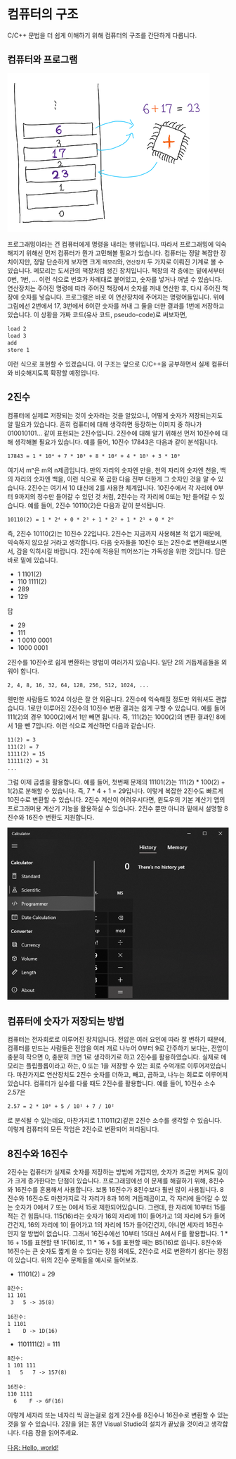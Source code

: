 # 컴퓨터의 구조

C/C++ 문법을 더 쉽게 이해하기 위해 컴퓨터의 구조를 간단하게 다룹니다.

## 컴퓨터와 프로그램

![메모리와 연산장치](img/1.png "메모리와 연산장치")

프로그래밍이라는 건 컴퓨터에게 명령을 내리는 행위입니다. 따라서 프로그래밍에 익숙해지기 위해선 먼저 컴퓨터가 뭔가 고민해볼 필요가 있습니다. 컴퓨터는 정말 복잡한 장치이지만, 정말 단순하게 보자면 크게 `메모리`와, `연산장치` 두 가지로 이뤄진 기계로 볼 수 있습니다. 메모리는 도서관의 책장처럼 생긴 장치입니다. 책장의 각 층에는 밑에서부터 0번, 1번, ... 이런 식으로 번호가 차례대로 붙어있고, 숫자를 넣거나 꺼낼 수 있습니다. 연산장치는 주어진 명령에 따라 주어진 책장에서 숫자를 꺼내 연산한 후, 다시 주어진 책장에 숫자를 넣습니다. 프로그램은 바로 이 연산장치에 주어지는 명령어들입니다. 위에 그림에선 2번에서 17, 3번에서 6이란 숫자를 꺼내 그 둘을 더한 결과를 1번에 저장하고 있습니다. 이 상황을 가짜 코드(유사 코드, pseudo-code)로 써보자면,
```
load 2
load 3
add
store 1
```
이런 식으로 표현할 수 있겠습니다.
이 구조는 앞으로 C/C++을 공부하면서 실제 컴퓨터와 비슷해지도록 확장할 예정입니다.

## 2진수

컴퓨터에 실제로 저장되는 것이 숫자라는 것을 알았으니, 어떻게 숫자가 저장되는지도 알 필요가 있습니다. 흔히 컴퓨터에 대해 생각하면 등장하는 이미지 중 하나가 010010101... 같이 표현되는 2진수입니다. 2진수에 대해 알기 위해선 먼저 10진수에 대해 생각해볼 필요가 있습니다. 예를 들어, 10진수 17843은 다음과 같이 분석됩니다.
```
17843 = 1 * 10⁴ + 7 * 10³ + 8 * 10² + 4 * 10¹ + 3 * 10⁰
```
여기서 mⁿ은 m의 n제곱입니다. 만의 자리의 숫자엔 만을, 천의 자리의 숫자엔 천을, 백의 자리의 숫자엔 백을, 이런 식으로 쭉 곱한 다음 전부 더한게 그 숫자인 것을 알 수 있습니다. 2진수는 여기서 10 대신에 2를 사용한 체계입니다. 10진수에서 각 자리에 0부터 9까지의 정수만 들어갈 수 있던 것 처럼, 2진수는 각 자리에 0또는 1만 들어갈 수 있습니다. 예를 들어, 2진수 10110(2)은 다음과 같이 분석됩니다.
```
10110(2) = 1 * 2⁴ + 0 * 2³ + 1 * 2² + 1 * 2¹ + 0 * 2⁰
```
즉, 2진수 10110(2)는 10진수 22입니다.
2진수는 지금까지 사용해본 적 없기 때문에, 익숙하지 않으실 거라고 생각합니다. 다음 숫자들을 10진수 또는 2진수로 변환해보시면서, 감을 익히시길 바랍니다. 2진수에 적용된 띄어쓰기는 가독성을 위한 것입니다. 답은 바로 밑에 있습니다.

* 1 1101(2)
* 110 1111(2)
* 289
* 129

답

* 29
* 111
* 1 0010 0001
* 1000 0001

2진수를 10진수로 쉽게 변환하는 방법이 여러가지 있습니다. 일단 2의 거듭제곱들을 외워야 합니다.
```
2, 4, 8, 16, 32, 64, 128, 256, 512, 1024, ...
```
웬만한 사람들도 1024 이상은 잘 안 외웁니다. 2진수에 익숙해질 정도만 외워셔도 괜찮습니다.
1로만 이루어진 2진수의 10진수 변환 결과는 쉽게 구할 수 있습니다. 예를 들어 111(2)의 경우 1000(2)에서 1만 빼면 됩니다. 즉, 111(2)는 1000(2)의 변환 결과인 8에서 1을 뺀 7입니다. 이런 식으로 계산하면 다음과 같습니다.
```
11(2) = 3
111(2) = 7
1111(2) = 15
11111(2) = 31
...
```
그럼 이제 곱셈을 활용합니다. 예를 들어, 첫번째 문제의 11101(2)는 111(2) * 100(2) + 1(2)로 분해할 수 있습니다. 즉, 7 * 4 + 1 = 29입니다. 이렇게 복잡한 2진수도 빠르게 10진수로 변환할 수 있습니다.
2진수 계산이 어려우시다면, 윈도우의 기본 계산기 앱의 프로그래머용 계산기 기능을 활용하실 수 있습니다. 2진수 뿐만 아니라 밑에서 설명할 8진수와 16진수 변환도 지원합니다.

![Windows Calculator](img/2.png "Windows Calculator")

## 컴퓨터에 숫자가 저장되는 방법

컴퓨터는 전자회로로 이루어진 장치입니다. 전압은 여러 요인에 따라 잘 변하기 때문에, 컴퓨터를 만드는 사람들은 전압을 여러 개로 나누어 0부터 9로 간주하기 보다는, 전압이 충분히 작으면 0, 충분히 크면 1로 생각하기로 하고 2진수를 활용하였습니다. 실제로 메모리는 플립플롭이라고 하는, 0 또는 1을 저장할 수 있는 회로 수억개로 이루어져있습니다. 마찬가지로 연산장치도 2진수 숫자를 더하고, 빼고, 곱하고, 나누는 회로로 이루어져있습니다.
컴퓨터가 실수를 다룰 때도 2진수를 활용합니다. 예를 들어, 10진수 소수 2.57은
```
2.57 = 2 * 10⁰ + 5 / 10¹ + 7 / 10²
```
로 분석될 수 있는데요, 마찬가지로 1.11011(2)같은 2진수 소수를 생각할 수 있습니다. 이렇게 컴퓨터의 모든 작업은 2진수로 변환되어 처리됩니다.

## 8진수와 16진수

2진수는 컴퓨터가 실제로 숫자를 저장하는 방법에 가깝지만, 숫자가 조금만 커져도 길이가 크게 증가한다는 단점이 있습니다. 프로그래밍에선 이 문제를 해결하기 위해, 8진수와 16진수를 혼용해서 사용합니다. 보통 16진수가 8진수보다 훨씬 많이 사용됩니다. 8진수와 16진수도 마찬가지로 각 자리가 8과 16의 거듭제곱이고, 각 자리에 들어갈 수 있는 숫자가 0에서 7 또는 0에서 15로 제한되어있습니다.
그런데, 한 자리에 10부터 15를 적는 건 힘듭니다. 115(16)라는 숫자가 16의 자리에 11이 들어가고 1의 자리에 5가 들어간건지, 16의 자리에 1이 들어가고 1의 자리에 15가 들어간건지, 아니면 세자리 16진수인지 알 방법이 없습니다. 그래서 16진수에선 10부터 15대신 A에서 F를 활용합니다. 1 * 16 + 15를 표현할 땐 1F(16)로, 11 * 16 + 5를 표현할 때는 B5(16)로 씁니다.
8진수와 16진수는 큰 숫자도 짧게 쓸 수 있다는 장점 외에도, 2진수로 서로 변환하기 쉽다는 장점이 있습니다. 위의 2진수 문제들을 예시로 들어보죠.

* 11101(2) = 29
```
8진수:
11 101
 3   5 -> 35(8)

16진수:
1 1101
1    D -> 1D(16)
```

* 1101111(2) = 111
```
8진수:
1 101 111
1   5   7 -> 157(8)

16진수:
110 1111
  6    F -> 6F(16)
```

이렇게 세자리 또는 네자리 씩 끊는걸로 쉽게 2진수를 8진수나 16진수로 변환할 수 있는 것을 알 수 있습니다. 2장을 읽는 동안 Visual Studio의 설치가 끝났을 것이라고 생각합니다. 다음 장을 읽어주세요.

[다음: Hello, world!](../3-hello-world)